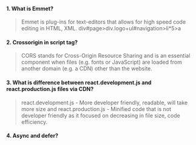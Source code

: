 #### 1. What is Emmet? ####
 > <p> Emmet is plug-ins for text-editors that allows for high speed code editing in HTML, XML. div#page>div.logo+ul#navigation>li*5>a 
</p>

#### 2. Crossorigin in script tag? ####
> <p> CORS stands for Cross-Origin Resource Sharing and is an essential component when files (e.g. fonts or JavaScript) are loaded from another domain (e.g. a CDN) other than the website. </p>

#### 3. What is difference between react.development.js and react.production.js files via CDN? ####
> <p>react.development.js - More developer friendly, readable, will take more size and react.production.js - Minified code that is not developer friendly as it focused on decreasing in file size, code efficiency.</p>

#### 4. Async and defer? ####
